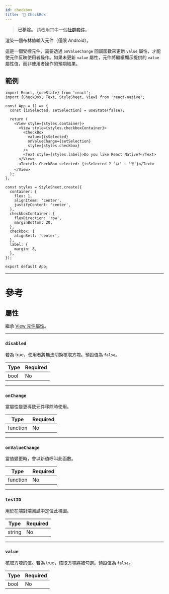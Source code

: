 ```yaml
---
id: checkbox
title: '🚧 CheckBox'
---
```


> **已移除。** 請改用其中一個[社群套件](https://reactnative.directory/?search=checkbox)。

渲染一個布林值輸入元件（僅限 Android）。

這是一個受控元件，需要透過 `onValueChange` 回調函數來更新 `value` 屬性，才能使元件反映使用者操作。如果未更新 `value` 屬性，元件將繼續顯示提供的 `value` 屬性值，而非使用者操作的預期結果。

## 範例

```SnackPlayer name=CheckBox%20Component%20Example&supportedPlatforms=android,web&ext=js
import React, {useState} from 'react';
import {CheckBox, Text, StyleSheet, View} from 'react-native';

const App = () => {
  const [isSelected, setSelection] = useState(false);

  return (
    <View style={styles.container}>
      <View style={styles.checkboxContainer}>
        <CheckBox
          value={isSelected}
          onValueChange={setSelection}
          style={styles.checkbox}
        />
        <Text style={styles.label}>Do you like React Native?</Text>
      </View>
      <Text>Is CheckBox selected: {isSelected ? '👍' : '👎'}</Text>
    </View>
  );
};

const styles = StyleSheet.create({
  container: {
    flex: 1,
    alignItems: 'center',
    justifyContent: 'center',
  },
  checkboxContainer: {
    flexDirection: 'row',
    marginBottom: 20,
  },
  checkbox: {
    alignSelf: 'center',
  },
  label: {
    margin: 8,
  },
});

export default App;
```

---

# 參考

## 屬性

繼承 [View 元件屬性](view#props)。

---

### `disabled`

若為 true，使用者將無法切換核取方塊。預設值為 `false`。

| Type | Required |
| ---- | -------- |
| bool | No       |

---

### `onChange`

當屬性變更導致元件移除時使用。

| Type     | Required |
| -------- | -------- |
| function | No       |

---

### `onValueChange`

當值變更時，會以新值呼叫此函數。

| Type     | Required |
| -------- | -------- |
| function | No       |

---

### `testID`

用於在端對端測試中定位此視圖。

| Type   | Required |
| ------ | -------- |
| string | No       |

---

### `value`

核取方塊的值。若為 true，核取方塊將被勾選。預設值為 `false`。

| Type | Required |
| ---- | -------- |
| bool | No       |